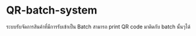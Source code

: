 # QR-batch-system
ระบบรับจัดการสินค้าที่มีการรับเข้าเป็น Batch สามารถ print QR code มาติดกับ batch นั้นๆได้
